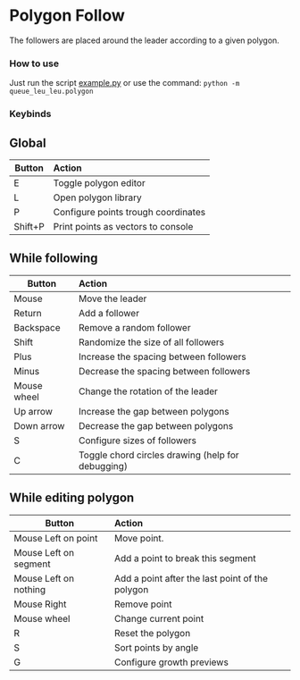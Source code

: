 # Polygon Follow
The followers are placed around the leader according to a given polygon.


### How to use
Just run the script [example.py](example.py) or use the command: ``python -m queue_leu_leu.polygon``


### Keybinds

## Global
Button      | Action
------------|:-------
E           | Toggle polygon editor
L           | Open polygon library
P           | Configure points trough coordinates
Shift+P     | Print points as vectors to console

## While following
Button      | Action
------------|:-------
Mouse       | Move the leader
Return      | Add a follower
Backspace   | Remove a random follower
Shift       | Randomize the size of all followers 
Plus        | Increase the spacing between followers
Minus       | Decrease the spacing between followers
Mouse wheel | Change the rotation of the leader
Up arrow    | Increase the gap between polygons
Down arrow  | Decrease the gap between polygons
S           | Configure sizes of followers
C           | Toggle chord circles drawing (help for debugging)

## While editing polygon
Button                 | Action
-----------------------|:-------
Mouse Left on point    | Move point.
Mouse Left on segment  | Add a point to break this segment
Mouse Left on nothing  | Add a point after the last point of the polygon
Mouse Right            | Remove point
Mouse wheel            | Change current point
R                      | Reset the polygon
S                      | Sort points by angle
G                      | Configure growth previews